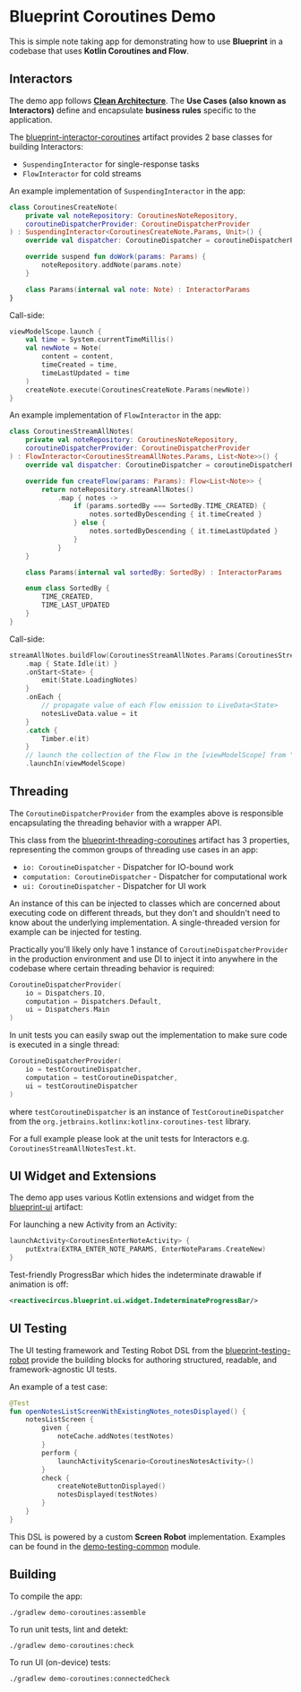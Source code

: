 # Blueprint Coroutines Demo

This is simple note taking app for demonstrating how to use **Blueprint** in a codebase that uses **Kotlin Coroutines and Flow**.

## Interactors

The demo app follows **[Clean Architecture][clean-architecture]**. The **Use Cases (also known as Interactors)** define and encapsulate **business rules** specific to the application.

The [blueprint-interactor-coroutines][interactor-coroutines] artifact provides 2 base classes for building Interactors:

* `SuspendingInteractor` for single-response tasks
* `FlowInteractor` for cold streams

An example implementation of `SuspendingInteractor` in the app:

```kotlin
class CoroutinesCreateNote(
    private val noteRepository: CoroutinesNoteRepository,
    coroutineDispatcherProvider: CoroutineDispatcherProvider
) : SuspendingInteractor<CoroutinesCreateNote.Params, Unit>() {
    override val dispatcher: CoroutineDispatcher = coroutineDispatcherProvider.io

    override suspend fun doWork(params: Params) {
        noteRepository.addNote(params.note)
    }

    class Params(internal val note: Note) : InteractorParams
}
```

Call-side:

```kotlin
viewModelScope.launch {
    val time = System.currentTimeMillis()
    val newNote = Note(
        content = content,
        timeCreated = time,
        timeLastUpdated = time
    )
    createNote.execute(CoroutinesCreateNote.Params(newNote))
}
```

An example implementation of `FlowInteractor` in the app:

```kotlin
class CoroutinesStreamAllNotes(
    private val noteRepository: CoroutinesNoteRepository,
    coroutineDispatcherProvider: CoroutineDispatcherProvider
) : FlowInteractor<CoroutinesStreamAllNotes.Params, List<Note>>() {
    override val dispatcher: CoroutineDispatcher = coroutineDispatcherProvider.io

    override fun createFlow(params: Params): Flow<List<Note>> {
        return noteRepository.streamAllNotes()
            .map { notes ->
                if (params.sortedBy === SortedBy.TIME_CREATED) {
                    notes.sortedByDescending { it.timeCreated }
                } else {
                    notes.sortedByDescending { it.timeLastUpdated }
                }
            }
    }

    class Params(internal val sortedBy: SortedBy) : InteractorParams

    enum class SortedBy {
        TIME_CREATED,
        TIME_LAST_UPDATED
    }
}
```

Call-side:

```kotlin
streamAllNotes.buildFlow(CoroutinesStreamAllNotes.Params(CoroutinesStreamAllNotes.SortedBy.TIME_LAST_UPDATED))
    .map { State.Idle(it) }
    .onStart<State> {
        emit(State.LoadingNotes)
    }
    .onEach {
        // propagate value of each Flow emission to LiveData<State>
        notesLiveData.value = it
    }
    .catch {
        Timber.e(it)
    }
    // launch the collection of the Flow in the [viewModelScope] from "androidx.lifecycle:lifecycle-viewmodel-ktx"
    .launchIn(viewModelScope)
```

## Threading

The `CoroutineDispatcherProvider` from the examples above is responsible encapsulating the threading behavior with a wrapper API.

This class from the [blueprint-threading-coroutines][threading-coroutines] artifact has 3 properties, representing the common groups of threading use cases in an app:

* `io: CoroutineDispatcher` - Dispatcher for IO-bound work
* `computation: CoroutineDispatcher` - Dispatcher for computational work
* `ui: CoroutineDispatcher` - Dispatcher for UI work

An instance of this can be injected to classes which are concerned about executing code on different threads, but they don't and shouldn't need to know about the underlying implementation. A single-threaded version for example can be injected for testing.

Practically you'll likely only have 1 instance of `CoroutineDispatcherProvider` in the production environment and use DI to inject it into anywhere in the codebase where certain threading behavior is required:

```kotlin
CoroutineDispatcherProvider(
    io = Dispatchers.IO,
    computation = Dispatchers.Default,
    ui = Dispatchers.Main
)
```

In unit tests you can easily swap out the implementation to make sure code is executed in a single thread:

```kotlin
CoroutineDispatcherProvider(
    io = testCoroutineDispatcher,
    computation = testCoroutineDispatcher,
    ui = testCoroutineDispatcher
)
```

where `testCoroutineDispatcher` is an instance of `TestCoroutineDispatcher` from the `org.jetbrains.kotlinx:kotlinx-coroutines-test` library.

For a full example please look at the unit tests for Interactors e.g. `CoroutinesStreamAllNotesTest.kt`. 

## UI Widget and Extensions

The demo app uses various Kotlin extensions and widget from the [blueprint-ui][ui] artifact:

For launching a new Activity from an Activity:

```kotlin
launchActivity<CoroutinesEnterNoteActivity> {
    putExtra(EXTRA_ENTER_NOTE_PARAMS, EnterNoteParams.CreateNew)
}
```

Test-friendly ProgressBar which hides the indeterminate drawable if animation is off:

```xml
<reactivecircus.blueprint.ui.widget.IndeterminateProgressBar/>
```

## UI Testing

The UI testing framework and Testing Robot DSL from the [blueprint-testing-robot][testing-robot] provide the building blocks for authoring structured, readable, and framework-agnostic UI tests.

An example of a test case:

```kotlin
@Test
fun openNotesListScreenWithExistingNotes_notesDisplayed() {
    notesListScreen {
        given {
            noteCache.addNotes(testNotes)
        }
        perform {
            launchActivityScenario<CoroutinesNotesActivity>()
        }
        check {
            createNoteButtonDisplayed()
            notesDisplayed(testNotes)
        }
    }
}
```

This DSL is powered by a custom **Screen Robot** implementation. Examples can be found in the [demo-testing-common][demo-testing-common] module. 

## Building

To compile the app:

`./gradlew demo-coroutines:assemble`

To run unit tests, lint and detekt:

`./gradlew demo-coroutines:check`

To run UI (on-device) tests:

`./gradlew demo-coroutines:connectedCheck`

[demo-testing-common]: /samples/demo-testing-common/
[interactor-coroutines]: /blueprint-interactor-coroutines/
[threading-coroutines]: /blueprint-threading-coroutines/
[ui]: /blueprint-ui/
[testing-robot]: /blueprint-testing-robot/
[clean-architecture]: http://blog.cleancoder.com/uncle-bob/2012/08/13/the-clean-architecture.html
